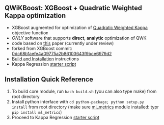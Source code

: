 QWiKBoost: XGBoost + Quadratic Weighted Kappa optimization
--------
* XGBoost augmented for optimization of [Quadratic Weighted Kappa](https://www.kaggle.com/c/asap-aes/details/evaluation) objective function
* *ONLY* software that supports **direct**, **analytic** optimization of QWK
* code based on [this](https://www.dropbox.com/s/oj85rcradm6m56b/kappa.pdf) paper (currently under review)
* forked from XGBoost commit: [0dc68b1aefe4a09775a2b86103643f9bce6979d2](https://github.com/dmlc/xgboost/tree/0dc68b1aefe4a09775a2b86103643f9bce6979d2)
* [Build and Installation](https://github.com/dmlc/xgboost/blob/0dc68b1aefe4a09775a2b86103643f9bce6979d2/doc/build.md) instructions
* Kappa Regression [starter script](demo/kappa-regression)

Installation Quick Reference
--------
1. To build core module, run ```bash build.sh``` (you can also type make) from root directory
2. Install python interface with ``cd python-package; python setup.py install`` from root directory (make sure [ml_metrics](https://github.com/benhamner/Metrics) module installed: typr ```pip install ml_metrics```)
3. Proceed to Kappa Regression [starter script](demo/kappa-regression)